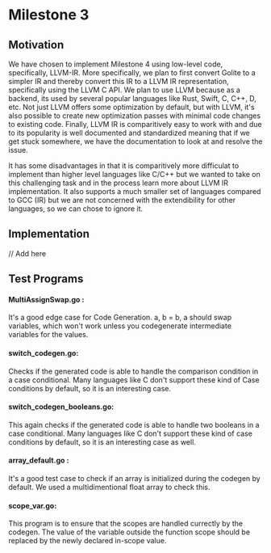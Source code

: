# Milestone 3

## Motivation

We have chosen to implement Milestone 4 using low-level code, specifically, LLVM-IR. More specifically, 
we plan to first convert Golite to a simpler IR and thereby convert this IR to a LLVM IR representation,
specifically using the LLVM C API. We plan to use LLVM because as a backend, its used by several popular
languages like Rust, Swift, C, C++, D, etc. Not just LLVM offers some optimization by default, but with
LLVM, it's also possible to create new optimization passes with minimal code changes to existing code.
Finally, LLVM IR is comparitively easy to work with and due to its popularity is well documented
and standardized meaning that if we get stuck somewhere, we have the documentation to look at and resolve 
the issue.

It has some disadvantages in that it is comparitively more difficulat to implement than higher level languages
like C/C++ but we wanted to take on this challenging task and in the process learn more about LLVM IR 
implementation. It also supports a much smaller set of languages compared to GCC (IR) but we are not 
concerned with the extendibility for other languages, so we can chose to ignore it.

## Implementation
// Add here

## Test Programs

#### MultiAssignSwap.go :
It's a good edge case for Code Generation. a, b = b, a should swap variables, which won't work unless you 
codegenerate intermediate variables for the values. 
#### switch_codegen.go: 
Checks if the generated code is able to handle the comparison condition in a case conditional. Many languages 
like C don't support these kind of Case conditions by default, so it is an interesting case.
#### switch_codegen_booleans.go:
This again checks if the generated code is able to handle two booleans in a case conditional. Many languages
like C don't support these kind of case conditions by default, so it is an interesting case as well.
#### array_default.go :
It's a good test case to check if an array is initialized during the codegen by default. We used a multidimentional 
float array to check this.
#### scope_var.go: 
This program is to ensure that the scopes are handled currectly by the codegen. The value of the variable outside
the function scope should be replaced by the newly declared in-scope value.
